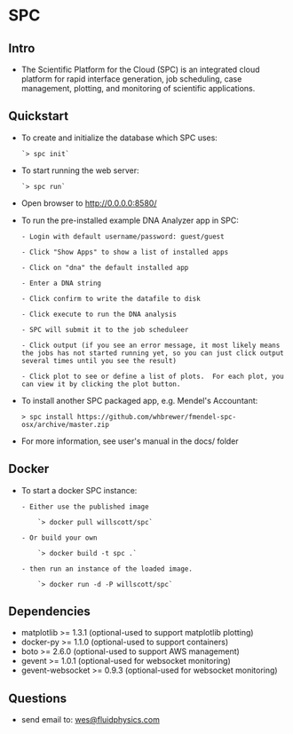 # SPC

## Intro

* The Scientific Platform for the Cloud (SPC) is an integrated cloud platform for rapid interface generation, job scheduling, case management, plotting, and monitoring of scientific applications.

## Quickstart

* To create and initialize the database which SPC uses: 

      `> spc init`

* To start running the web server: 

      `> spc run`

* Open browser to http://0.0.0.0:8580/

* To run the pre-installed example DNA Analyzer app in SPC:

      - Login with default username/password: guest/guest

      - Click "Show Apps" to show a list of installed apps 

      - Click on "dna" the default installed app

      - Enter a DNA string

      - Click confirm to write the datafile to disk

      - Click execute to run the DNA analysis

      - SPC will submit it to the job scheduleer

      - Click output (if you see an error message, it most likely means the jobs has not started running yet, so you can just click output several times until you see the result)

      - Click plot to see or define a list of plots.  For each plot, you can view it by clicking the plot button.  

* To install another SPC packaged app, e.g. Mendel's Accountant:

    `> spc install https://github.com/whbrewer/fmendel-spc-osx/archive/master.zip`

* For more information, see user's manual in the docs/ folder

## Docker

* To start a docker SPC instance:

      - Either use the published image

          `> docker pull willscott/spc`

      - Or build your own

          `> docker build -t spc .`

      - then run an instance of the loaded image.

          `> docker run -d -P willscott/spc`

## Dependencies

* matplotlib >= 1.3.1 (optional-used to support matplotlib plotting)
* docker-py >= 1.1.0 (optional-used to support containers)
* boto >= 2.6.0 (optional-used to support AWS management)
* gevent >= 1.0.1 (optional-used for websocket monitoring)
* gevent-websocket >= 0.9.3 (optional-used for websocket monitoring)

## Questions

* send email to: wes@fluidphysics.com


